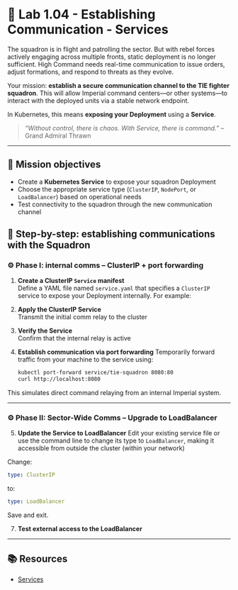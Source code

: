 # 🌌 Lab 1.04 - Establishing Communication - Services

The squadron is in flight and patrolling the sector. But with rebel forces actively engaging across multiple fronts, static deployment is no longer sufficient. High Command needs real-time communication to issue orders, adjust formations, and respond to threats as they evolve.

Your mission: **establish a secure communication channel to the TIE fighter squadron**. This will allow Imperial command centers—or other systems—to interact with the deployed units via a stable network endpoint.

In Kubernetes, this means **exposing your Deployment** using a **Service**.

> _“Without control, there is chaos. With Service, there is command.”_ – Grand Admiral Thrawn

---

## 🎯 Mission objectives

- Create a **Kubernetes Service** to expose your squadron Deployment
- Choose the appropriate service type (`ClusterIP`, `NodePort`, or `LoadBalancer`) based on operational needs
- Test connectivity to the squadron through the new communication channel

## 🧭 Step-by-step: establishing communications with the Squadron

### ⚙️ Phase I: internal comms – ClusterIP + port forwarding

1. **Create a ClusterIP `Service` manifest**
   <br />
   Define a YAML file named `service.yaml` that specifies a `ClusterIP` service to expose your Deployment internally. For example:

2. **Apply the ClusterIP Service**
   <br />
   Transmit the initial comm relay to the cluster

3. **Verify the Service**
   <br />
   Confirm that the internal relay is active

4. **Establish communication via port forwarding**
   Temporarily forward traffic from your machine to the service using:
   ```bash
   kubectl port-forward service/tie-squadron 8080:80
   curl http://localhost:8080
   ```

This simulates direct command relaying from an internal Imperial system.

---

### ⚙️ Phase II: Sector-Wide Comms – Upgrade to LoadBalancer

5. **Update the Service to LoadBalancer**
   Edit your existing service file or use the command line to change its type to `LoadBalancer`, making it accessible from outside the cluster (within your network)

Change:

```yaml
type: ClusterIP
```

to:

```yaml
type: LoadBalancer
```

Save and exit.

7. **Test external access to the LoadBalancer**

---

## 📚 Resources

- [Services](https://kubernetes.io/docs/concepts/services-networking/service/)

